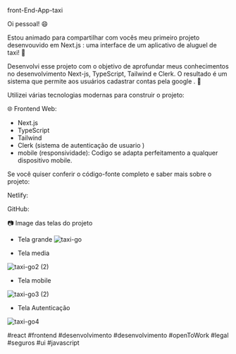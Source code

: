 front-End-App-taxi

Oi pessoal! 😄

Estou animado para compartilhar com vocês meu primeiro projeto desenvouvido em Next.js : uma interface de um aplicativo de aluguel de taxi! 🥘

Desenvolvi esse projeto com o objetivo de aprofundar meus conhecimentos no desenvolvimento Next-js, TypeScript, Tailwind e Clerk. O resultado é um sistema que permite aos usuários cadastrar contas pela google . 🚀

Utilizei várias tecnologias modernas para construir o projeto:

🌐 Frontend Web:

 - Next.js
 - TypeScript
 - Tailwind
 - Clerk (sistema de autenticação de usuario )
 - mobile (responsividade): Codigo se adapta perfeitamento a qualquer dispositivo mobile.

Se você quiser conferir o código-fonte completo e saber mais sobre o projeto:

Netlify: 

GitHub: 

📷 Image das telas do projeto

 - Tela grande
![taxi-go](https://github.com/alexLDSpedroDEV/taxi-go/assets/115034319/245705f2-473a-4b80-8854-fa046839991a)

- Tela media

![taxi-go2 (2)](https://github.com/alexLDSpedroDEV/taxi-go/assets/115034319/e6f97719-b75d-4ed4-a713-c08789d9e790)


- Tela mobile

  
![taxi-go3 (2)](https://github.com/alexLDSpedroDEV/taxi-go/assets/115034319/c7aca62a-861e-4baa-acfa-0221e67b2f5b)

- Tela Autenticação

![taxi-go4](https://github.com/alexLDSpedroDEV/taxi-go/assets/115034319/436c7d97-ef09-4135-8240-4a7ff162736b)



#react #frontend #desenvolvimento #desenvolvimento #openToWork #legal
#seguros #ui #javascript




